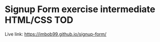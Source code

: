 # Signup Form exercise intermediate HTML/CSS TOD

Live link: https://imbob99.github.io/signup-form/
